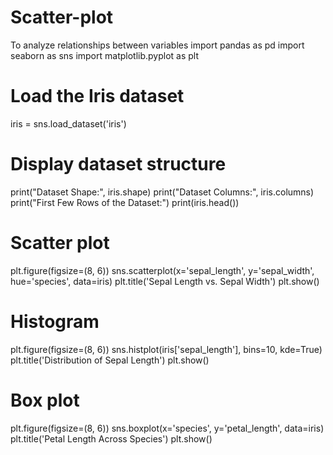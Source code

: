 # Scatter-plot
To analyze relationships between variables
import pandas as pd
import seaborn as sns
import matplotlib.pyplot as plt

# Load the Iris dataset
iris = sns.load_dataset('iris')

# Display dataset structure
print("Dataset Shape:", iris.shape)
print("Dataset Columns:", iris.columns)
print("First Few Rows of the Dataset:")
print(iris.head())

# Scatter plot
plt.figure(figsize=(8, 6))
sns.scatterplot(x='sepal_length', y='sepal_width', hue='species', data=iris)
plt.title('Sepal Length vs. Sepal Width')
plt.show()

# Histogram
plt.figure(figsize=(8, 6))
sns.histplot(iris['sepal_length'], bins=10, kde=True)
plt.title('Distribution of Sepal Length')
plt.show()

# Box plot
plt.figure(figsize=(8, 6))
sns.boxplot(x='species', y='petal_length', data=iris)
plt.title('Petal Length Across Species')
plt.show()
